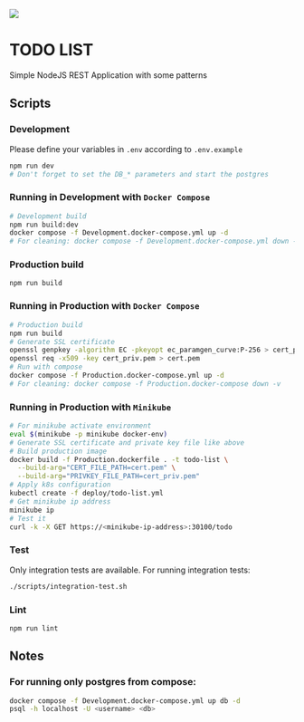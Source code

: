 ![](https://github.com/Spelchure/todo-list/actions/workflows/ci.yml/badge.svg)

# TODO LIST

Simple NodeJS REST Application with some patterns

## Scripts

### Development

Please define your variables in `.env` according to `.env.example`

```sh
npm run dev
# Don't forget to set the DB_* parameters and start the postgres
```

### Running in Development with `Docker Compose`

```sh
# Development build
npm run build:dev
docker compose -f Development.docker-compose.yml up -d
# For cleaning: docker compose -f Development.docker-compose.yml down -v
```

### Production build

```
npm run build
```

### Running in Production with `Docker Compose`

```sh
# Production build
npm run build
# Generate SSL certificate
openssl genpkey -algorithm EC -pkeyopt ec_paramgen_curve:P-256 > cert_priv.pem
openssl req -x509 -key cert_priv.pem > cert.pem
# Run with compose
docker compose -f Production.docker-compose.yml up -d
# For cleaning: docker compose -f Production.docker-compose down -v
```

### Running in Production with `Minikube`

```sh
# For minikube activate environment
eval $(minikube -p minikube docker-env)
# Generate SSL certificate and private key file like above
# Build production image
docker build -f Production.dockerfile . -t todo-list \
  --build-arg="CERT_FILE_PATH=cert.pem" \
  --build-arg="PRIVKEY_FILE_PATH=cert_priv.pem"
# Apply k8s configuration
kubectl create -f deploy/todo-list.yml
# Get minikube ip address
minikube ip
# Test it
curl -k -X GET https://<minikube-ip-address>:30100/todo
```

### Test

Only integration tests are available. For running integration tests:

```sh
./scripts/integration-test.sh
```

### Lint

```
npm run lint
```

## Notes

### For running only postgres from compose:

```sh
docker compose -f Development.docker-compose.yml up db -d
psql -h localhost -U <username> <db>
```